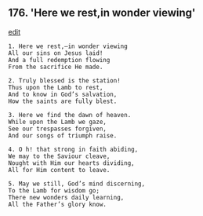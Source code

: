 
## 176.  'Here we rest,in wonder viewing'
[edit](https://docs.google.com/document/d/1st14JWAM8eib6v9WsMiW3GCHuL9_UQIr/edit?mode=html)



    1. Here we rest,—in wonder viewing
    All our sins on Jesus laid!
    And a full redemption flowing 
    From the sacrifice He made.

    2. Truly blessed is the station!
    Thus upon the Lamb to rest,
    And to know in God’s salvation,
    How the saints are fully blest.

    3. Here we find the dawn of heaven.
    While upon the Lamb we gaze,
    See our trespasses forgiven,
    And our songs of triumph raise.

    4. O h! that strong in faith abiding,
    We may to the Saviour cleave, 
    Nought with Him our hearts dividing, 
    All for Him content to leave.

    5. May we still, God’s mind discerning,
    To the Lamb for wisdom go;
    There new wonders daily learning,
    All the Father’s glory know.
